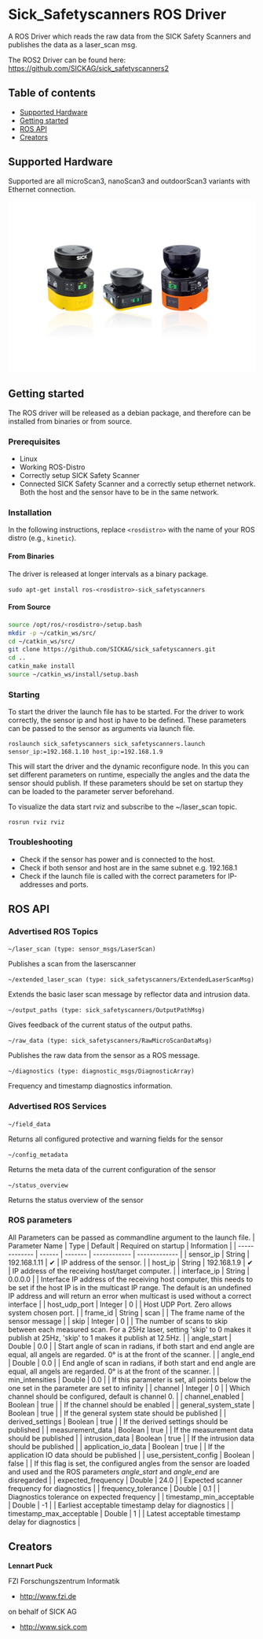 # Sick_Safetyscanners ROS Driver

A ROS Driver which reads the raw data from the SICK Safety Scanners and publishes the data as a laser_scan msg.

The ROS2 Driver can be found here: https://github.com/SICKAG/sick_safetyscanners2

## Table of contents

- [Supported Hardware](#supported-hardware)
- [Getting started](#getting-started)
- [ROS API](#ros-api)
- [Creators](#creators)


## Supported Hardware

Supported are all microScan3, nanoScan3 and outdoorScan3 variants with Ethernet connection.

![ ](docs/images/safetyscanners.png  "Sick Safetyscanner Family")



## Getting started

The ROS driver will be released as a debian package, and therefore can be installed from binaries or from source.

### Prerequisites

* Linux
* Working ROS-Distro
* Correctly setup SICK Safety Scanner
* Connected SICK Safety Scanner and a correctly setup ethernet network. Both the host and the sensor have to be in the same network.

### Installation

In the following instructions, replace `<rosdistro>` with the name of your ROS distro (e.g., `kinetic`).

#### From Binaries

The driver is released at longer intervals as a binary package. 

`sudo apt-get install ros-<rosdistro>-sick_safetyscanners`


#### From Source

```bash
source /opt/ros/<rosdistro>/setup.bash
mkdir -p ~/catkin_ws/src/
cd ~/catkin_ws/src/
git clone https://github.com/SICKAG/sick_safetyscanners.git
cd ..
catkin_make install
source ~/catkin_ws/install/setup.bash
```

### Starting

To start the driver the launch file has to be started. For the driver to work correctly, the sensor ip and host ip have to be defined. These parameters can be passed to the sensor as arguments via launch file.

```
roslaunch sick_safetyscanners sick_safetyscanners.launch sensor_ip:=192.168.1.10 host_ip:=192.168.1.9
```

This will start the driver and the dynamic reconfigure node. In this you can set different parameters on runtime, especially the angles and the data the sensor should publish. If these parameters should be set on startup they can be loaded to the parameter server beforehand.

To visualize the data start rviz and subscribe to the ~/laser_scan topic.

```
rosrun rviz rviz 
```

### Troubleshooting

* Check if the sensor has power and is connected to the host.
* Check if both sensor and host are in the same subnet e.g. 192.168.1
* Check if the launch file is called with the correct parameters for IP-addresses and ports.

## ROS API



### Advertised ROS Topics


`
~/laser_scan (type: sensor_msgs/LaserScan)
`

Publishes a scan from the laserscanner

`
~/extended_laser_scan (type: sick_safetyscanners/ExtendedLaserScanMsg)
`

Extends the basic laser scan message by reflector data and intrusion data.

`
~/output_paths (type: sick_safetyscanners/OutputPathMsg)
`

Gives feedback of the current status of the output paths.


`
~/raw_data (type: sick_safetyscanners/RawMicroScanDataMsg)
`

Publishes the raw data from the sensor as a ROS message.

`
~/diagnostics (type: diagnostic_msgs/DiagnosticArray)
`

Frequency and timestamp diagnostics information.

### Advertised ROS Services

`
~/field_data
`

Returns all configured protective and warning fields for the sensor

`
~/config_metadata
`

Returns the meta data of the current configuration of the sensor

`
~/status_overview
`

Returns the status overview of the sensor


### ROS parameters

All Parameters can be passed as commandline argument to the launch file.
| Parameter Name           | Type    | Default      | Required on startup | Information                                                                                                                                                                                                                                   |
| -------------            | ------  | -------      | ------------        | -------------                                                                                                                                                                                                                                 |
| sensor_ip                | String  | 192.168.1.11 | ✔                   | IP address of the sensor.                                                                                                                                                                                                                     |
| host_ip                  | String  | 192.168.1.9  | ✔                   | IP address of the receiving host/target computer.                                                                                                                                                                                             |
| interface_ip             | String  | 0.0.0.0      |                     | Interface IP address of the receiving host computer, this needs to be set if the host IP is in the multicast IP range. The default is an undefined IP address and will return an error when multicast is used without a correct interface     |
| host_udp_port            | Integer | 0            |                     | Host UDP Port. Zero allows system chosen port.                                                                                                                                                                                                |
| frame_id                 | String  | scan         |                     | The frame name of the sensor message                                                                                                                                                                                                          |
| skip                     | Integer | 0            |                     | The number of scans to skip between each measured scan.  For a 25Hz laser, setting 'skip' to 0 makes it publish at 25Hz, 'skip' to 1 makes it publish at 12.5Hz.                                                                              |
| angle_start              | Double  | 0.0          |                     | Start angle of scan in radians, if both start and end angle are equal, all angels are regarded.  0° is at the front of the scanner.                                                                                                           |
| angle_end                | Double  | 0.0          |                     | End angle of scan in radians, if both start and end angle are equal, all angels are regarded.  0° is at the front of the scanner.                                                                                                             |
| min_intensities          | Double  | 0.0          |                     | If this parameter is set, all points below the one set in the parameter are set to infinity                                                                                                                                                   |
| channel                  | Integer | 0            |                     | Which channel should be configured, default is channel 0.                                                                                                                                                                                     |
| channel_enabled          | Boolean | true         |                     | If the channel should be enabled                                                                                                                                                                                                              |
| general_system_state     | Boolean | true         |                     | If the general system state should be published                                                                                                                                                                                               |
| derived_settings         | Boolean | true         |                     | If the derived settings should be published                                                                                                                                                                                                   |
| measurement_data         | Boolean | true         |                     | If the measurement data should be published                                                                                                                                                                                                   |
| intrusion_data           | Boolean | true         |                     | If the intrusion data should be published                                                                                                                                                                                                     |
| application_io_data      | Boolean | true         |                     | If the application IO data should be published                                                                                                                                                                                                |
| use_persistent_config    | Boolean | false        |                     | If this flag is set, the configured angles from the sensor are loaded and used and the ROS parameters *angle_start* and *angle_end* are disregarded                                                                                           |
| expected_frequency       | Double  | 24.0         |                     | Expected scanner frequency for diagnostics                                                                                                                                                                                                    |
| frequency_tolerance      | Double  | 0.1          |                     | Diagnostics tolerance on expected frequency                                                                                                                                                                                                   |
| timestamp_min_acceptable | Double  | -1           |                     | Earliest acceptable timestamp delay for diagnostics                                                                                                                                                                                           |
| timestamp_max_acceptable | Double  | 1            |                     | Latest acceptable timestamp delay for diagnostics                                                                                                                                                                                             |

## Creators

**Lennart Puck** 

FZI Forschungszentrum Informatik


- <http://www.fzi.de>

on behalf of SICK AG 

- <http://www.sick.com>



